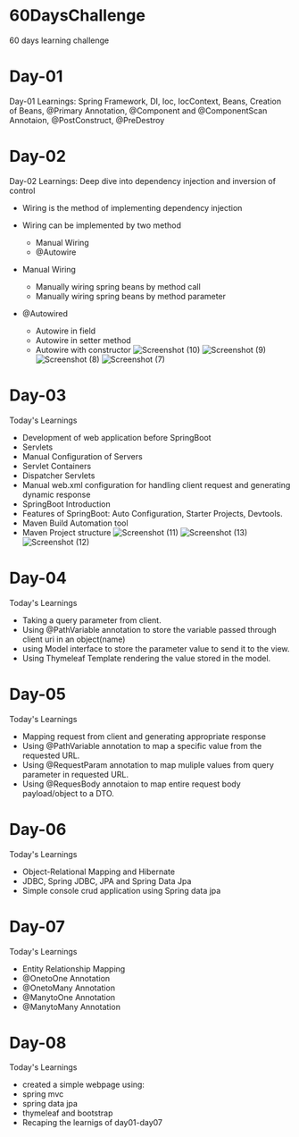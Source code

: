 # 60DaysChallenge
60 days learning challenge 

# Day-01
 Day-01 Learnings: Spring Framework, DI, Ioc, IocContext, Beans, Creation of Beans, @Primary Annotation, @Component and @ComponentScan Annotaion, @PostConstruct, @PreDestroy

# Day-02
 Day-02 Learnings: Deep dive into dependency injection and inversion of control
 - Wiring is the method of implementing dependency injection
 - Wiring can be implemented by two method
    - Manual Wiring
    - @Autowire
 - Manual Wiring
   - Manually wiring spring beans by method call
   - Manually wiring spring beans by method parameter

 - @Autowired
   - Autowire in field
   - Autowire in setter method
   - Autowire with constructor
![Screenshot (10)](https://github.com/Satishlm10/60DaysChallenge/assets/82279173/34c0bb16-8654-49fc-91e9-399f650eea29)
![Screenshot (9)](https://github.com/Satishlm10/60DaysChallenge/assets/82279173/aed2f5f5-2ed1-4076-8d16-a6da245dc640)
![Screenshot (8)](https://github.com/Satishlm10/60DaysChallenge/assets/82279173/0bc77c40-92cb-4c95-8b52-689e4979886f)
![Screenshot (7)](https://github.com/Satishlm10/60DaysChallenge/assets/82279173/d96aab13-b412-4eaa-bf33-7728150f7e5e)

# Day-03
  Today's Learnings

  - Development of web application before SpringBoot
  - Servlets
  - Manual Configuration of Servers
  - Servlet Containers
  - Dispatcher Servlets
  - Manual web.xml configuration for handling client request and generating dynamic response
  - SpringBoot Introduction
  - Features of SpringBoot: Auto Configuration, Starter Projects, Devtools.
  - Maven Build Automation tool
  - Maven Project structure
![Screenshot (11)](https://github.com/Satishlm10/60DaysChallenge/assets/82279173/76a4256c-2259-41e2-acba-f6b6a7d96a53)
![Screenshot (13)](https://github.com/Satishlm10/60DaysChallenge/assets/82279173/15c8305d-c39a-4520-9f8f-f23238d23741)
![Screenshot (12)](https://github.com/Satishlm10/60DaysChallenge/assets/82279173/3348a100-c298-4586-adfe-c3b02cac7b5f)

# Day-04
 Today's Learnings

   - Taking a query parameter from client.
   - Using @PathVariable annotation to store the variable passed through client uri in an object(name)
   - using Model interface to store the parameter value to send it to the view.
   - Using Thymeleaf Template rendering the value stored in the model.
  

# Day-05
  Today's Learnings
   - Mapping request from client and generating appropriate response
   - Using @PathVariable annotation to map a specific value from the requested URL.
   - Using @RequestParam annotation to map muliple values from query parameter in requested URL.
   - Using @RequesBody annotaion to map entire request body payload/object to a DTO. 

# Day-06
  Today's Learnings
   - Object-Relational Mapping and Hibernate
   - JDBC, Spring JDBC, JPA and Spring Data Jpa
   - Simple console crud application using Spring data jpa

 # Day-07
  Today's Learnings
   - Entity Relationship Mapping
   - @OnetoOne Annotation
   - @OnetoMany Annotation
   - @ManytoOne Annotation
   - @ManytoMany Annotation
     
 # Day-08
  Today's Learnings
   - created a simple webpage using:
   - spring mvc
   - spring data jpa
   - thymeleaf and bootstrap
   - Recaping the learnigs of day01-day07


